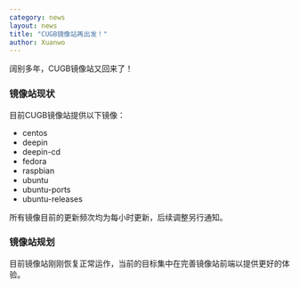 ```yaml
---
category: news
layout: news
title: "CUGB镜像站再出发！"
author: Xuanwo
---
```


阔别多年，CUGB镜像站又回来了！

### 镜像站现状

目前CUGB镜像站提供以下镜像：

- centos
- deepin
- deepin-cd
- fedora
- raspbian
- ubuntu
- ubuntu-ports
- ubuntu-releases

所有镜像目前的更新频次均为每小时更新，后续调整另行通知。

### 镜像站规划

目前镜像站刚刚恢复正常运作，当前的目标集中在完善镜像站前端以提供更好的体验。

